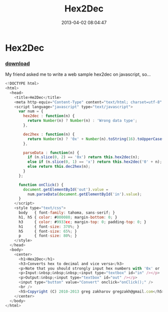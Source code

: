 ﻿---
pid:            4061
poster:         greg zakharov
title:          Hex2Dec
date:           2013-04-02 08:04:47
format:         javascript
parent:         0
parent:         0

---

# Hex2Dec

### [download](4061.js)

My friend asked me to write a web sample hex2dec on javascript, so...

```javascript
<!DOCTYPE html>
<html>
  <head>
    <title>He2Dec</title>
    <meta http-equiv="Content-Type" content="text/html; charset=utf-8" />
    <script language="javascript" type="text/javascript">
      var num = {
        hex2dec : function(n) {
          return Number(n) ? Number(n) : 'Wrong data type';
        },

        dec2hex : function(n) {
          return Number(n) ? '0x' + Number(n).toString(16).toUpperCase() : 'Wrong data type';
        },

        parseData : function(n) {
          if (n.slice(0, 2) == '0x') return this.hex2dec(n);
          else if (n.slice(0, 1) == 'x') return this.hex2dec('0' + n);
          else return this.dec2hex(n);
        }
      };

      function onClick() {
        document.getElementById('out').value =
          num.parseData(document.getElementById('in').value);
      }
    </script>
    <style type="text/css">
      body   { font-family: tahoma, sans-serif; }
      h1, h5 { color: #000080; margin-bottom: 0; }
      h3     { color: #9933cc; margin-top: 0; padding-top: 0; }
      h1     { font-size: 370%; }
      h5     { font-size: 65%; }
      p      { font-size: 80%; }
    </style>
  </head>
  <body>
    <center>
      <h1>Hex2Dec</h1>
      <h3>Converts hex to decimal and vice versa</h3>
      <p>Note that you should strongly input hex numbers with '0x' or 'x' prefixes.</p>
      <p>Input:&nbsp;&nbsp;&nbsp;<input type="textbox" id="in" /></p>
      <p>Output:&nbsp;<input type="textbox" id="out" /></p>
      <input type="button" value="Convert" onclick="onClick();" />
      <br />
      <h5>Copyright (C) 2010-2013 greg zakharov gregzakh@gmail.com</h5>
    </center>
  </body>
</html>
```
